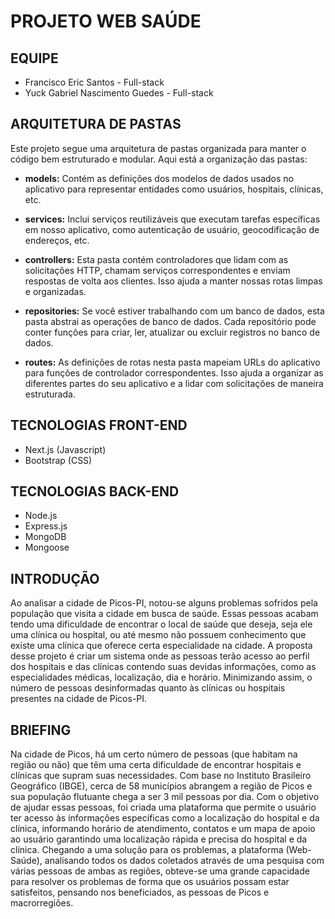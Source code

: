 # PROJETO WEB SAÚDE

## EQUIPE

- Francisco Eric Santos - Full-stack
- Yuck Gabriel Nascimento Guedes - Full-stack

## ARQUITETURA DE PASTAS

Este projeto segue uma arquitetura de pastas organizada para manter o código bem estruturado e modular. Aqui está a organização das pastas:

- **models:** Contém as definições dos modelos de dados usados no aplicativo para representar entidades como usuários, hospitais, clínicas, etc.

- **services:** Inclui serviços reutilizáveis que executam tarefas específicas em nosso aplicativo, como autenticação de usuário, geocodificação de endereços, etc.

- **controllers:** Esta pasta contém controladores que lidam com as solicitações HTTP, chamam serviços correspondentes e enviam respostas de volta aos clientes. Isso ajuda a manter nossas rotas limpas e organizadas.

- **repositories:** Se você estiver trabalhando com um banco de dados, esta pasta abstrai as operações de banco de dados. Cada repositório pode conter funções para criar, ler, atualizar ou excluir registros no banco de dados.

- **routes:** As definições de rotas nesta pasta mapeiam URLs do aplicativo para funções de controlador correspondentes. Isso ajuda a organizar as diferentes partes do seu aplicativo e a lidar com solicitações de maneira estruturada.

## TECNOLOGIAS FRONT-END

- Next.js (Javascript)
- Bootstrap (CSS)

## TECNOLOGIAS BACK-END

- Node.js
- Express.js
- MongoDB
- Mongoose

## INTRODUÇÃO

Ao analisar a cidade de Picos-PI, notou-se alguns problemas sofridos pela população que visita a cidade em busca de saúde. Essas pessoas acabam tendo uma dificuldade de encontrar o local de saúde que deseja, seja ele uma clínica ou hospital, ou até mesmo não possuem conhecimento que existe uma clínica que oferece certa especialidade na cidade. A proposta desse projeto é criar um sistema onde as pessoas terão acesso ao perfil dos hospitais e das clínicas contendo suas devidas informações, como as especialidades médicas, localização, dia e horário. Minimizando assim, o número de pessoas desinformadas quanto às clínicas ou hospitais presentes na cidade de Picos-PI.

## BRIEFING

Na cidade de Picos, há um certo número de pessoas (que habitam na região ou não) que têm uma certa dificuldade de encontrar hospitais e clínicas que supram suas necessidades. Com base no Instituto Brasileiro Geográfico (IBGE), cerca de 58 municípios abrangem a região de Picos e sua população flutuante chega a ser 3 mil pessoas por dia. Com o objetivo de ajudar essas pessoas, foi criada uma plataforma que permite o usuário ter acesso às informações específicas como a localização do hospital e da clínica, informando horário de atendimento, contatos e um mapa de apoio ao usuário garantindo uma localização rápida e precisa do hospital e da clínica. Chegando a uma solução para os problemas, a plataforma (Web-Saúde), analisando todos os dados coletados através de uma pesquisa com várias pessoas de ambas as regiões, obteve-se uma grande capacidade para resolver os problemas de forma que os usuários possam estar satisfeitos, pensando nos beneficiados, as pessoas de Picos e macrorregiões.
